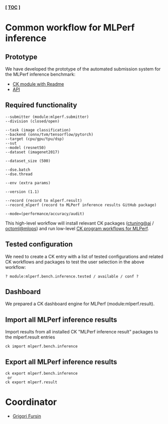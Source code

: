 **[ [TOC](../README.md) ]**

# Common workflow for MLPerf inference

## Prototype

We have developed the prototype of the automated submission system 
for the MLPerf inference benchmark:
* [CK module with Readme](https://github.com/octoml/mlops/tree/main/module/bench.mlperf.inference)
* [API](https://github.com/octoml/mlops/blob/main/module/bench.mlperf.inference/module.py#L1230)


## Required functionality


```
--submitter (module:mlperf.submitter)
--division (closed/open)

--task (image classification)
--backend (onnx/tvm/tensorflow/pytorch)
--target (cpu/gpu/tpu/dsp)
--sut
--model (resnet50)
--dataset (imagenet2017)

--dataset_size (500)

--dse.batch
--dse.thread

--env (extra params)

--version (1.1)

--record (record to mlperf.result)
--record_mlperf (record to MLPerf inference results GitHub package)

--mode=(performance/accuracy/audit)

```

This high-level workflow will install relevant CK packages ([ctuning@ai](https://github.com/mlcommons/ck-mlops/tree/main/package) / [octoml@mlops](https://github.com/octoml/mlops/tree/main/package))
and run low-level [CK program workflows for MLPerf](https://github.com/octoml/mlops/tree/main/program).


## Tested configuration

We need to create a CK entry with a list of tested configurations and related CK workflows and packages
to test the user selection in the above workflow:

``` 
? module:mlperf.bench.inference.tested / available / conf ?
```

## Dashboard

We prepared a CK dashboard engine for MLPerf (module:mlperf.result). 

## Import all MLPerf inference results

Import results from all installed CK "MLPerf inference result" packages 
to the mlperf.result entries


```
ck import mlperf.bench.inference
```

## Export all MLPerf inference results

```
ck export mlperf.bench.inference
 or
ck export mlperf.result
```



# Coordinator

* [Grigori Fursin](https://cKnowledge.io/@gfursin)
